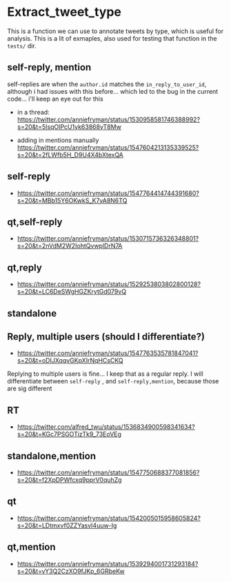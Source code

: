 # Extract_tweet_type
This is a function we can use to annotate tweets by type, which is useful for analysis. 
This is a lit of exmaples, also used for testing that function in the `tests/` dir. 

## self-reply, mention

self-replies are when the `author.id` matches the `in_reply_to_user_id`, although i had issues with this before... which led to the bug in the current code... i'll keep an eye out for this

* in a thread: 
https://twitter.com/anniefryman/status/1530958581746388992?s=20&t=5IsqOIPcU1yk63868yT8Mw

* adding in mentions manually
https://twitter.com/anniefryman/status/1547604213135339525?s=20&t=2fLWfb5H_D9U4X4bXtexQA


## self-reply

* https://twitter.com/anniefryman/status/1547764414744391680?s=20&t=MBb15Y6OKwkS_K7yA8N6TQ

## qt,self-reply

* https://twitter.com/anniefryman/status/1530715736326348801?s=20&t=2nVdM2W2IohtQvwplDrN7A

## qt,reply
* https://twitter.com/anniefryman/status/1529253803802800128?s=20&t=LC6DeSWgHGZKrytGd079vQ

## standalone 

## Reply, multiple users (should I differentiate?) 
* https://twitter.com/anniefryman/status/1547763535781847041?s=20&t=oDIJXqqvGKpXIrNqHCsCKQ

Replying to multiple users is fine... I keep that as a regular reply. I will differentiate between `self-reply` , and `self-reply,mention`, because those are sig different 

## RT
* https://twitter.com/alfred_twu/status/1536834900598341634?s=20&t=KGc7PSGOTizTk9_73EoVEg


## standalone,mention
* https://twitter.com/anniefryman/status/1547750688377081856?s=20&t=f2XpDPWfcxq9pprV0quhZg 

## qt
* https://twitter.com/anniefryman/status/1542005015958605824?s=20&t=LDtmxvf0ZZYasvI4uuw-Ig

## qt,mention
* https://twitter.com/anniefryman/status/1539294001731293184?s=20&t=vY3Q2CzXO9fJKp_6GRbeKw
